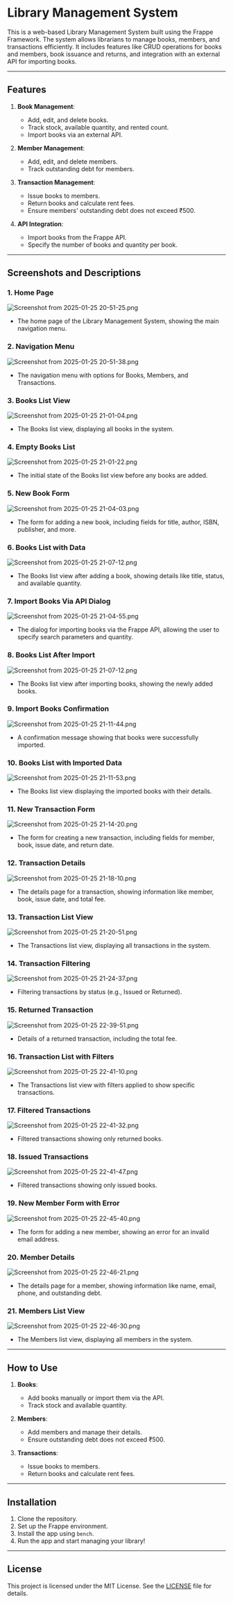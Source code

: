 # Library Management System

This is a web-based Library Management System built using the Frappe Framework. The system allows librarians to manage books, members, and transactions efficiently. It includes features like CRUD operations for books and members, book issuance and returns, and integration with an external API for importing books.

---

## Features

1. **Book Management**:
   - Add, edit, and delete books.
   - Track stock, available quantity, and rented count.
   - Import books via an external API.

2. **Member Management**:
   - Add, edit, and delete members.
   - Track outstanding debt for members.

3. **Transaction Management**:
   - Issue books to members.
   - Return books and calculate rent fees.
   - Ensure members' outstanding debt does not exceed ₹500.

4. **API Integration**:
   - Import books from the Frappe API.
   - Specify the number of books and quantity per book.

---

## Screenshots and Descriptions

### 1. **Home Page**
![Screenshot from 2025-01-25 20-51-25.png](Screenshot%20from%202025-01-25%2020-51-25.png)
- The home page of the Library Management System, showing the main navigation menu.

### 2. **Navigation Menu**
![Screenshot from 2025-01-25 20-51-38.png](Screenshot%20from%202025-01-25%2020-51-38.png)
- The navigation menu with options for Books, Members, and Transactions.

### 3. **Books List View**
![Screenshot from 2025-01-25 21-01-04.png](Screenshot%20from%202025-01-25%2021-01-04.png)
- The Books list view, displaying all books in the system.

### 4. **Empty Books List**
![Screenshot from 2025-01-25 21-01-22.png](Screenshot%20from%202025-01-25%2021-01-22.png)
- The initial state of the Books list view before any books are added.

### 5. **New Book Form**
![Screenshot from 2025-01-25 21-04-03.png](Screenshot%20from%202025-01-25%2021-04-03.png)
- The form for adding a new book, including fields for title, author, ISBN, publisher, and more.

### 6. **Books List with Data**
![Screenshot from 2025-01-25 21-07-12.png](Screenshot%20from%202025-01-25%2021-04-26.png)
- The Books list view after adding a book, showing details like title, status, and available quantity.

### 7. **Import Books Via API Dialog**
![Screenshot from 2025-01-25 21-04-55.png](Screenshot%20from%202025-01-25%2021-04-55.png)
- The dialog for importing books via the Frappe API, allowing the user to specify search parameters and quantity.

### 8. **Books List After Import**
![Screenshot from 2025-01-25 21-07-12.png](Screenshot%20from%202025-01-25%2021-07-12.png)
- The Books list view after importing books, showing the newly added books.

### 9. **Import Books Confirmation**
![Screenshot from 2025-01-25 21-11-44.png](Screenshot%20from%202025-01-25%2021-11-44.png)
- A confirmation message showing that books were successfully imported.

### 10. **Books List with Imported Data**
![Screenshot from 2025-01-25 21-11-53.png](Screenshot%20from%202025-01-25%2021-11-53.png)
- The Books list view displaying the imported books with their details.

### 11. **New Transaction Form**
![Screenshot from 2025-01-25 21-14-20.png](Screenshot%20from%202025-01-25%2021-14-20.png)
- The form for creating a new transaction, including fields for member, book, issue date, and return date.

### 12. **Transaction Details**
![Screenshot from 2025-01-25 21-18-10.png](Screenshot%20from%202025-01-25%2021-18-10.png)
- The details page for a transaction, showing information like member, book, issue date, and total fee.

### 13. **Transaction List View**
![Screenshot from 2025-01-25 21-20-51.png](Screenshot%20from%202025-01-25%2021-20-51.png)
- The Transactions list view, displaying all transactions in the system.

### 14. **Transaction Filtering**
![Screenshot from 2025-01-25 21-24-37.png](Screenshot%20from%202025-01-25%2021-24-37.png)
- Filtering transactions by status (e.g., Issued or Returned).

### 15. **Returned Transaction**
![Screenshot from 2025-01-25 22-39-51.png](Screenshot%20from%202025-01-25%2022-39-51.png)
- Details of a returned transaction, including the total fee.

### 16. **Transaction List with Filters**
![Screenshot from 2025-01-25 22-41-10.png](Screenshot%20from%202025-01-25%2022-41-10.png)
- The Transactions list view with filters applied to show specific transactions.

### 17. **Filtered Transactions**
![Screenshot from 2025-01-25 22-41-32.png](Screenshot%20from%202025-01-25%2022-41-32.png)
- Filtered transactions showing only returned books.

### 18. **Issued Transactions**
![Screenshot from 2025-01-25 22-41-47.png](Screenshot%20from%202025-01-25%2022-41-47.png)
- Filtered transactions showing only issued books.

### 19. **New Member Form with Error**
![Screenshot from 2025-01-25 22-45-40.png](Screenshot%20from%202025-01-25%2022-45-40.png)
- The form for adding a new member, showing an error for an invalid email address.

### 20. **Member Details**
![Screenshot from 2025-01-25 22-46-21.png](Screenshot%20from%202025-01-25%2022-46-21.png)
- The details page for a member, showing information like name, email, phone, and outstanding debt.

### 21. **Members List View**
![Screenshot from 2025-01-25 22-46-30.png](Screenshot%20from%202025-01-25%2022-46-30.png)
- The Members list view, displaying all members in the system.

---

## How to Use

1. **Books**:
   - Add books manually or import them via the API.
   - Track stock and available quantity.

2. **Members**:
   - Add members and manage their details.
   - Ensure outstanding debt does not exceed ₹500.

3. **Transactions**:
   - Issue books to members.
   - Return books and calculate rent fees.

---

## Installation

1. Clone the repository.
2. Set up the Frappe environment.
3. Install the app using `bench`.
4. Run the app and start managing your library!

---

## License

This project is licensed under the MIT License. See the [LICENSE](LICENSE) file for details.
